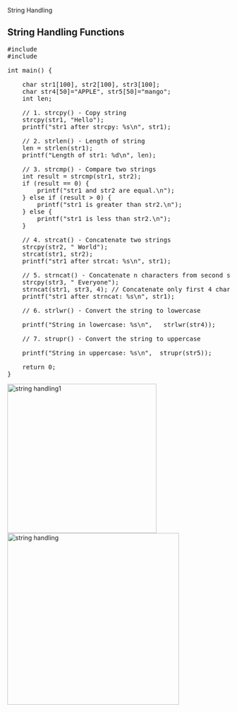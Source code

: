 String Handling

<html>
<head>
<title>Programming</title>
<link href= "design.css" rel="stylesheet" type="text/css">
</head>
<body>
<h2>String Handling Functions</h2>

<pre>
#include <stdio.h>
#include <string.h>

int main() {

    char str1[100], str2[100], str3[100];
    char str4[50]="APPLE", str5[50]="mango";
    int len;

    // 1. strcpy() - Copy string
    strcpy(str1, "Hello");
    printf("str1 after strcpy: %s\n", str1);

    // 2. strlen() - Length of string
    len = strlen(str1);
    printf("Length of str1: %d\n", len);
    
    // 3. strcmp() - Compare two strings
    int result = strcmp(str1, str2);
    if (result == 0) {
        printf("str1 and str2 are equal.\n");
    } else if (result > 0) {
        printf("str1 is greater than str2.\n");
    } else {
        printf("str1 is less than str2.\n");
    }

    // 4. strcat() - Concatenate two strings
    strcpy(str2, " World");
    strcat(str1, str2);
    printf("str1 after strcat: %s\n", str1);

    // 5. strncat() - Concatenate n characters from second string to first string
    strcpy(str3, " Everyone");
    strncat(str1, str3, 4); // Concatenate only first 4 characters of str3
    printf("str1 after strncat: %s\n", str1);
    
    // 6. strlwr() - Convert the string to lowercase
  
    printf("String in lowercase: %s\n",   strlwr(str4));

    // 7. strupr() - Convert the string to uppercase
   
    printf("String in uppercase: %s\n",  strupr(str5));

    return 0;
}
</pre>
</body>
</html>

<img width="338" alt="string handling1" src="https://github.com/user-attachments/assets/95f36fcd-24d4-4ee9-8cf3-94cbb89ef423" />
<img width="389" alt="string handling" src="https://github.com/user-attachments/assets/828edf1e-31c2-46c3-ac0e-38db2e7aa1d6" />
